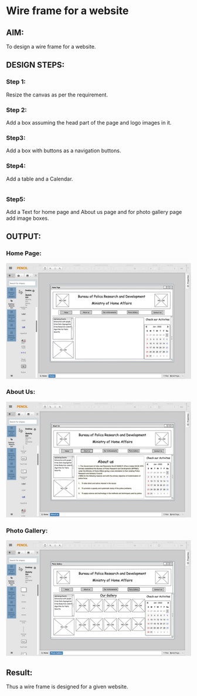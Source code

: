 # Wire frame for a website

## AIM:
To design a wire frame for a website.

## DESIGN STEPS:

### Step 1:
Resize the canvas as per the requirement.

### Step 2:
Add a box assuming the head part of the page and logo images in it.

### Step3:
Add a box with buttons as a navigation buttons.

### Step4:
Add a table and a Calendar.
~~~
~~~
### Step5:
Add a Text for home page and About us page and for photo gallery page add image boxes.
## OUTPUT:
### Home Page:
![output](1.JPEG)
### About Us:
![output](2.JPEG)
### Photo Gallery:
![output](3.JPEG)


## Result:
Thus a wire frame is designed for a given website.
